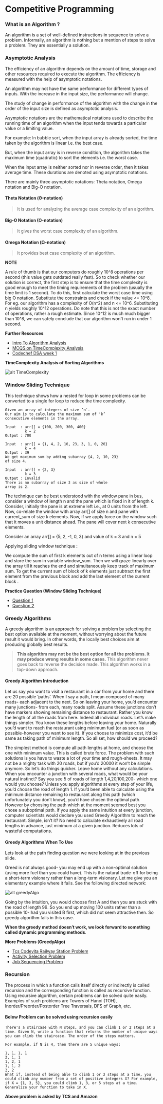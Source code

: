 # Competitive Programming

### What is an Algorithm ?

An algorithm is a set of well-defined instructions in sequence to solve a problem.
Informally, an algorithm is nothing but a mention of steps to solve a problem.
They are essentially a solution.

### Asymptotic Analysis

The efficiency of an algorithm depends on the amount of time, storage and other resources required to execute the algorithm.
The efficiency is measured with the help of asymptotic notations.

An algorithm may not have the same performance for different types of inputs.
With the increase in the input size, the performance will change.

The study of change in performance of the algorithm with the change in the order of the input size is defined as asymptotic analysis.

Asymptotic notations are the mathematical notations used to describe the running time of an algorithm when the input tends towards a particular value or a limiting value.

For example: In bubble sort, when the input array is already sorted, the time taken by the algorithm is linear i.e. the best case.

But, when the input array is in reverse condition, the algorithm takes the maximum time (quadratic) to sort the elements i.e. the worst case.

When the input array is neither sorted nor in reverse order, then it takes average time. These durations are denoted using asymptotic notations.

There are mainly three asymptotic notations: Theta notation, Omega notation and Big-O notation.

#### Theta Notation (Θ-notation)

> It is used for analyzing the average case complexity of an algorithm.

#### Big-O Notation (O-notation)

> It gives the worst case complexity of an algorithm.

#### Omega Notation (Ω-notation)

> It provides best case complexity of an algorithm.

**NOTE**

A rule of thumb is that our computers do roughly 10^8 operations per second (this value gets outdated really fast). So to check whether our solution is correct, the first step is to ensure that the time complexity is good enough to meet the timing requirements of the problem (usually the time limit is 1 second). To do this, first calculate the worst case time using big O notation. Substitute the constraints and check if the value <= 10^8.
For eg. our algorithm has a complexity of O(n^2) and n <= 10^6. Substituting n yields roughly 10^12 operations. Do note that this is not the exact number of operations, rather a rough estimate. Since 10^12 is much much bigger than 10^8, we can safely conclude that our algorithm won't run in under 1 second.

**Further Resources**

- [Intro To Algorithm Analysis](https://drive.google.com/file/d/0B-W-TWxgtybGd3dFUzg1OHNsM2M/view)
- [MCQS on TimeComplexity Analysis](https://discuss.codechef.com/t/multiple-choice-questions-related-to-testing-knowledge-about-time-and-space-complexity-of-a-program/17976)
- [Codechef DSA week 1](https://www.codechef.com/LRNDSA01?order=desc&sortBy=successful_submissions)

**TimeComplexity Analysis of Sorting Algorithms**

![alt TimeComplexity](images/sorting.png)

### Window Sliding Technique

This technique shows how a nested for loop in some problems can be converted to a single for loop to reduce the time complexity.

```
Given an array of integers of size ‘n’.
Our aim is to calculate the maximum sum of ‘k’
consecutive elements in the array.

Input  : arr[] = {100, 200, 300, 400}
         k = 2
Output : 700

Input  : arr[] = {1, 4, 2, 10, 23, 3, 1, 0, 20}
         k = 4
Output : 39
We get maximum sum by adding subarray {4, 2, 10, 23}
of size 4.

Input  : arr[] = {2, 3}
         k = 3
Output : Invalid
There is no subarray of size 3 as size of whole
array is 2.

```

The technique can be best understood with the window pane in bus, consider a window of length n and the pane which is fixed in it of length k. Consider, initially the pane is at extreme left i.e., at 0 units from the left. Now, co-relate the window with array arr[] of size n and pane with current_sum of size k elements. Now, if we apply force on the window such that it moves a unit distance ahead. The pane will cover next k consecutive elements.

Consider an array arr[] = {5, 2, -1, 0, 3} and value of k = 3 and n = 5

Applying sliding window technique :

We compute the sum of first k elements out of n terms using a linear loop and store the sum in variable window_sum.
Then we will graze linearly over the array till it reaches the end and simultaneously keep track of maximum sum.
To get the current sum of block of k elements just subtract the first element from the previous block and add the last element of the current block .

**Practice Question (Window Sliding Technique)**

- [Question 1](https://www.codechef.com/LRNDSA02/problems/NOTALLFL)
- [Question 2](https://www.geeksforgeeks.org/find-a-subarray-of-size-k-whose-sum-is-a-perfect-square/)

### Greedy Algorithms

A greedy algorithm is an approach for solving a problem by selecting the best option available at the moment, without worrying about the future result it would bring. In other words, the locally best choices aim at producing globally best results.

> **This algorithm may not be the best option for all the problems. It may produce wrong results in some cases.**
> This algorithm never goes back to reverse the decision made. This algorithm works in a top-down approach.

#### Greedy Algorithm Introduction

Let us say you want to visit a restaurant in a car from your home and there are 20 possible ‘paths’. When I say a path, I mean composed of many roads- each adjacent to the next. So on leaving your home, you’d encounter many junctions- from each, many roads split. Assume these junctions don’t have markers showing remaining distance to restaurant. Rather you know the length of all the roads from here. Indeed all individual roads. Let’s make things simpler. You know these lengths before leaving your home. Naturally you’d want to reach the restaurant using minimum fuel (or as soon as possible-however you want to see it). If you choose to minimize cost, it’d be same as taking path of minimum length. So all set, how should we proceed?

The simplest method is compute all path lengths at home, and choose the one with minimum value. This is called brute force. The problem with such solutions is you have to waste a lot of your time and rough-sheets. It may not be a mighty task with 20 roads, but if you’d 20000 it won’t be simple anymore. So let’s do things quicker. Leave home without any calculations. When you encounter a junction with several roads, what would be your natural instinct? Say you see 5 of roads of length 1,4,20,100,200- which one would you choose? Unless you apply algorithms at every step of your life, you’d choose the road of length 1. If you’d been able to calculate using the minimum distance remaining to restaurant along this path (which unfortunately you don’t know), you’d have chosen the optimal path. However by choosing the path which at the moment seemed best you chose a suboptimal path. If you apply the same intuition at every junction, computer scientists would declare you used Greedy Algorithm to reach the restaurant. Simple, isn’t it? No need to calculate exhaustively all road lengths in advance, just minimum at a given junction. Reduces lots of wasteful computations.

#### Greedy Algorithms When To Use

Lets look at the path finding question we were looking at in the previous slide.

Greed is not always good- you may end up with a non-optimal solution (using more fuel than you could have). This is the natural trade-off for being a short-term visionary rather than a long-term visionary. Let me give you an elementary example where it fails. See the following directed network:

![alt greedyAlgo](images/greedyAlgo.png)

Going by the intuition, you would choose first A and then you are stuck with the road of length 99. So you end up moving 100 units rather than a possible 10- had you visited B first, which did not seem attractive then. So greedy algorithm fails in this case.

**When the greedy method doesn’t work, we look forward to something called dynamic programming methods.**

**More Problems (GreedyAlgo)**

- [Tcs Codevita Railway Station Problem](https://droxelement.com/railway-station-codevita-solution-in-python/)
- [Activity Selection Problem](https://www.geeksforgeeks.org/activity-selection-problem-greedy-algo-1/)
- [Job Sequencing Problem](https://www.geeksforgeeks.org/job-sequencing-problem/)

### Recursion

The process in which a function calls itself directly or indirectly is called recursion and the corresponding function is called as recursive function. Using recursive algorithm, certain problems can be solved quite easily. Examples of such problems are Towers of Hanoi (TOH), Inorder/Preorder/Postorder Tree Traversals, DFS of Graph, etc.

#### Below Problem can be solved using recursion easily
```
There's a staircase with N steps, and you can climb 1 or 2 steps at a time. Given N, write a function that returns the number of unique ways you can climb the staircase. The order of the steps matters.

For example, if N is 4, then there are 5 unique ways:

1, 1, 1, 1
2, 1, 1
1, 2, 1
1, 1, 2
2, 2
What if, instead of being able to climb 1 or 2 steps at a time, you could climb any number from a set of positive integers X? For example, if X = {1, 3, 5}, you could climb 1, 3, or 5 steps at a time. Generalize your function to take in X.

```
**Above problem is asked by  TCS and Amazon**